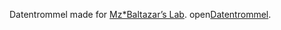 Datentrommel made for <a href="https://www.mzbaltazarslaboratory.org">Mz*Baltazar’s Lab</a>.
open<a href="https://annawatzinger.com/data_drum/datentrommel.html">Datentrommel</a>.
